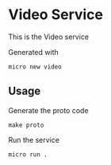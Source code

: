 # Video Service

This is the Video service

Generated with

```
micro new video
```

## Usage

Generate the proto code

```
make proto
```

Run the service

```
micro run .
```
